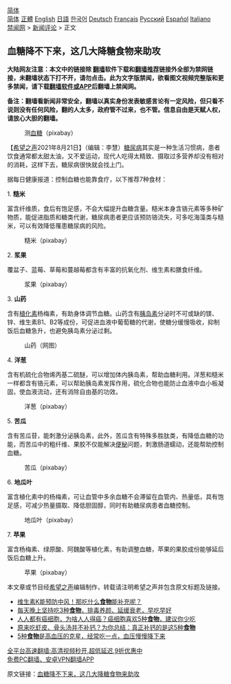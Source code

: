  <!-- 面包屑导航 --> <div class="breadcrumb"><!-- GTranslate: https://gtranslate.io/ -->  <div class="switcher notranslate">  <div class="selected">  <a href="#" onclick="return false;"> 简体</a>  </div>  <div class="option">  <a href="https://www.bannedbook.org" onclick="doGTranslate('zh-CN|zh-CN');jQuery('div.switcher div.selected a').html(jQuery(this).html());return false;" title="简体中文" class="nturl selected"> 简体</a>  <a href="https://www.bannedbook.org/zh-tw/" onclick="doGTranslate('zh-CN|zh-TW');jQuery('div.switcher div.selected a').html(jQuery(this).html());return false;" title="繁體中文" class="nturl"> 正體</a>  <a href="https://www.bannedbook.org/en/" onclick="doGTranslate('zh-CN|en');jQuery('div.switcher div.selected a').html(jQuery(this).html());return false;" title="English" class="nturl"> English</a>  <a href="https://www.bannedbook.org/ja/" onclick="doGTranslate('zh-CN|ja');jQuery('div.switcher div.selected a').html(jQuery(this).html());return false;" title="日本語" class="nturl"> 日語</a>  <a href="https://www.bannedbook.org/ko/" onclick="doGTranslate('zh-CN|ko');jQuery('div.switcher div.selected a').html(jQuery(this).html());return false;" title="한국어" class="nturl"> 한국어</a>  <a href="https://www.bannedbook.org/de/" onclick="doGTranslate('zh-CN|de');jQuery('div.switcher div.selected a').html(jQuery(this).html());return false;" title="Deutsch" class="nturl"> Deutsch</a>  <a href="https://www.bannedbook.org/fr/" onclick="doGTranslate('zh-CN|fr');jQuery('div.switcher div.selected a').html(jQuery(this).html());return false;" title="Français" class="nturl"> Français</a>  <a href="https://www.bannedbook.org/ru/" onclick="doGTranslate('zh-CN|ru');jQuery('div.switcher div.selected a').html(jQuery(this).html());return false;" title="Русский" class="nturl"> Русский</a>  <a href="https://www.bannedbook.org/es/" onclick="doGTranslate('zh-CN|es');jQuery('div.switcher div.selected a').html(jQuery(this).html());return false;" title="Español" class="nturl"> Español</a>  <a href="https://www.bannedbook.org/it/" onclick="doGTranslate('zh-CN|it');jQuery('div.switcher div.selected a').html(jQuery(this).html());return false;" title="Italiano" class="nturl"> Italiano</a>  </div>  </div>      <div class='breadcrumb-sub'><!-- Breadcrumb NavXT 6.3.0 --> <a href="https://www.bannedbook.org/" class="home">禁闻网</a> &gt; <a href="https://www.bannedbook.org/bnews/comments/" class="category">新闻评论</a> &gt; 正文</div></div><h2>血糖降不下来，这几大降糖食物来助攻</h2> <p class="notice"><b>大陆网友注意：本文中的链接除 <a href="https://github.com/bannedbook/fanqiang" >翻墙</a>软件下载和<a href="https://github.com/killgcd/justmysocks/blob/master/README.md">翻墙推荐</a>链接外全部为禁网链接，未翻墙状态下打不开，请勿点击。此为文字版禁闻，欲看图文视频完整版和更多禁闻，请下载<a href="https://github.com/bannedbook/fanqiang">翻墙软件或APP</a>后翻墙上禁闻网。</p><p>备注：翻墙看新闻非常安全，翻墙以真实身份发表敏感言论有一定风险，但只看不说则没有任何风险，翻的人太多，政府管不过来，也不管。信息自由是天赋人权，请放心大胆的翻墙。</b></p>  <div class="entry"> <figure> <p><figcaption>测<a href="https://www.bannedbook.org/bnews/tag/%e8%a1%80%e7%b3%96/" class="st_tag internal_tag" rel="tag" title="标签 血糖 下的日志">血糖</a>（pixabay）</figcaption></figure> <p>【<span class='wp_keywordlink_affiliate'><a href="https://www.soundofhope.org" title="希望之声" target="_blank">希望之声</a></span>2021年8月21日】（编辑：李慧）<a href="https://www.bannedbook.org/bnews/tag/%e7%b3%96%e5%b0%bf%e7%97%85/" class="st_tag internal_tag" rel="tag" title="标签 糖尿病 下的日志">糖尿病</a>其实是一种生活习惯病，患者饮食通常都太甜太油，又不爱运动，现代人吃得太精致、摄取过多营养却没有相对的消耗，这样下去，糖尿病很快就会找上门。</p> <p>据每日健康报道：控制血糖也能靠食疗，以下推荐7种食材：</p> <p>1. <strong>糙米</strong></p> <p>富含纤维质，食后有饱足感，不会大幅提升血糖含量。糙米本身含铬元素等多种矿物质，能促进脂质和糖类代谢，糖尿病患者更应该预防铬流失，可多吃海藻类与糙米，可以有效降低罹患糖尿病的风险。</p>  <figure><figcaption> 糙米（pixabay）</figcaption></figure> <p>2. <strong>浆果</strong></p> <p>覆盆子、蓝莓、草莓和蔓越莓都含有丰富的抗氧化剂、维生素和膳食纤维。</p> <figure><figcaption> 浆果（pixabay）</figcaption></figure> <p>3. <strong>山药</strong></p> <p>含有<a href="https://www.bannedbook.org/bnews/tag/%E6%A4%8D%E5%8C%96%E7%B4%A0/" class="st_tag internal_tag" rel="tag" title="标签 植化素 下的日志">植化素</a>杨梅素，有助身体调节血糖。山药含有<a href="https://www.bannedbook.org/bnews/tag/%E8%83%B0%E5%B2%9B%E7%B4%A0/" class="st_tag internal_tag" rel="tag" title="标签 胰岛素 下的日志">胰岛素</a>分泌时不可或缺的镁、锌、维生素B1、B2等成份，可促进血液中葡萄糖的代谢，使糖分缓慢吸收，抑制饭后血糖急升，也避免胰岛素分泌过剩。</p>  <figure><figcaption> 山药（网图）</figcaption></figure> <p>4. <strong>洋葱</strong></p> <p>含有机硫化合物烯丙基二硫醚，可以增加体内胰岛素，帮助血糖利用。洋葱和糙米一样都含有铬元素，可以帮助胰岛素发挥作用，硫化合物也能防止血液中血小板凝固，使血液流动，还有消除自由基的功效。</p> <figure><figcaption> 洋葱（pixabay）</figcaption></figure> <p>5. <strong>苦瓜</strong></p> <p>含有苦瓜苷，能刺激分泌胰岛素，此外，苦瓜含有特殊多胜肽类，有降低血糖的功能，而苦瓜中的粗纤维、果胶不仅能解决<a href="https://www.bannedbook.org/bnews/tag/%e4%be%bf%e7%a7%98/" class="st_tag internal_tag" rel="tag" title="标签 便秘 下的日志">便秘</a>问题，刺激肠道蠕动，还能帮助控制血糖。</p>  <figure><figcaption> 苦瓜（pixabay）</figcaption></figure> <p>6. <strong>地瓜叶</strong></p> <p>富含植化素中的杨梅素，可让血管中多余血糖不会滞留在血管内、热量低，具有饱足感，可减少热量摄取、降低胆固醇，同时有助糖尿病患者血糖控制。</p> <figure><figcaption> 地瓜叶（pixabay）</figcaption></figure> <p>7. <strong>苹果</strong></p> <p>富含杨梅素、绿原酸、阿魏酸等植化素，有助调整血糖，苹果的果胶成份能够延后饭后血糖上升。</p>  <figure><figcaption> 苹果（pixabay）</figcaption></figure> <p>本文章或节目经<a href="https://www.bannedbook.org/bnews/tag/%e5%b8%8c%e6%9c%9b%e4%b9%8b%e5%a3%b0/" class="st_tag internal_tag" rel="tag" title="标签 希望之声 下的日志">希望之声</a>编辑制作，转载请注明希望之声并包含原文标题及链接。 </p> <ul class='op-related-articles' title='相关阅读'> <li><a href='https://www.bannedbook.org/bnews/comments/20210821/1610587.html' target='_blank'>维生素K能预防中风！那吃什么<b>食物</b>能补充呢？</a></li> <li><a href='https://www.bannedbook.org/bnews/health/20210821/1610377.html' target='_blank'>每天晚上坚持吃3种<b>食物</b>，排毒养颜、延缓衰老，早吃早好</a></li> <li><a href='https://www.bannedbook.org/bnews/health/20210820/1609591.html' target='_blank'>人人都有癌细胞，为啥人人得癌？癌细胞喜欢5种<b>食物</b>，建议你少吃</a></li> <li><a href='https://www.bannedbook.org/bnews/health/20210820/1609586.html' target='_blank'>原来吃虾皮、骨头汤并不补钙？为你总结：真正补钙的是这5种<b>食物</b></a></li> <li><a href='https://www.bannedbook.org/bnews/health/20210819/1609122.html' target='_blank'>5种<b>食物</b>是高血压的克星，经常吃一点，血压慢慢降下来</a></li> </ul> <p class="texttj"> <a href="https://github.com/bannedbook/fanqiang/wiki/V2ray%E6%9C%BA%E5%9C%BA" target="_blank">全平台高速翻墙:高清视频秒开,超低延迟,9折优惠中</a><br/> <a href="https://github.com/bannedbook/fanqiang/wiki/%E7%A6%81%E9%97%BB%E7%BD%91%E5%AE%89%E5%8D%93%E7%BF%BB%E5%A2%99%E6%96%B0%E9%97%BBAPP" target="_blank">免费PC翻墙、安卓VPN翻墙APP</a></p><p>原文链接：<a class="src_link"  href="https://www.soundofhope.org/post/271828" target="_blank">血糖降不下来，这几大降糖食物来助攻</a></p><a name='sharetosocial'></a>  <div style="margin-bottom:5px;padding-bottom:5px;clear:both"> <div id="archive-pix-1" class="banner-ads"> <!-- AuctionX Display platform tag START --> <div id="26318x728x90x621x_ADSLOT2" clicktrack="%%CLICK_URL_ESC%%"></div> <!-- AuctionX Display platform tag END --> </div> <div id="archive-pix-2" class="banner-ads"> <!-- AuctionX Display platform tag START --> <div id="26315x300x250x621x_ADSLOT2" clicktrack="%%CLICK_URL_ESC%%"></div> <!-- AuctionX Display platform tag END --> </div> </div>  <div id="archive-pix-1" class="banner-ads"> <!-- AuctionX Display platform tag START --> <div id="26318x728x90x621x_ADSLOT3" clicktrack="%%CLICK_URL_ESC%%"></div> <!-- AuctionX Display platform tag END --> </div> </div><!--END ENTRY--> 